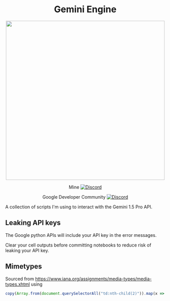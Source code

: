 <div align="center">

# Gemini Engine

<img height=500 src="https://cards.scryfall.io/large/front/2/e/2e03e05b-011b-4695-950b-98dd7643b8a0.jpg?1562636055">

Mine
[![Discord](https://img.shields.io/discord/967118679370264627.svg?colorB=7289DA&logo=data:image/png)](https://discord.gg/5mbUY3mu6m)

Google Developer Community
[![Discord](https://img.shields.io/discord/1009525727504384150.svg?colorB=7289DA&logo=data:image/png)](https://discord.gg/google-dev-community)

</div>

A collection of scripts I'm using to interact with the Gemini 1.5 Pro API.

## Leaking API keys

The Google python APIs will include your API key in the error messages.

Clear your cell outputs before committing notebooks to reduce risk of leaking your API key.

## Mimetypes

Sourced from https://www.iana.org/assignments/media-types/media-types.xhtml using

```javascript
copy(Array.from(document.querySelectorAll("td:nth-child(2)")).map(x => x.innerText).join("\n"))
```